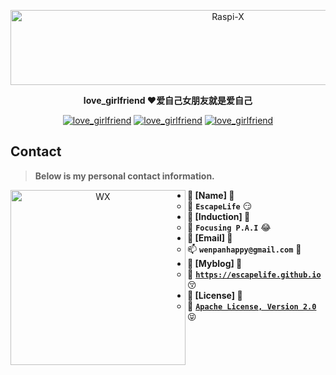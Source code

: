 <p align=center>
  <a href="https://github.com/EscapeLife/love_girlfriend.git">
    <img src="https://escapelife-1257414824.cos.ap-shanghai.myqcloud.com/never-forget-why-you-started.gif" width="680" height="120" alt="Raspi-X" >
  </a>
</p>

<p align=center>
  <b>love_girlfriend ❤️爱自己女朋友就是爱自己</b>
</p>

<p align="center">
	<a href="https://github.com/EscapeLife/love_girlfriend.git"><img src="https://img.shields.io/badge/Project-love_girlfriend-green.svg?style=for-the-badge&logo=python" alt="love_girlfriend"></a>
	<a href="https://github.com/EscapeLife/love_girlfriend.git"><img src="https://img.shields.io/badge/Author-EscapeLife-orange.svg?style=for-the-badge&logo=vim" alt="love_girlfriend"></a>
	<a href="https://github.com/EscapeLife/love_girlfriend.git"><img src="https://img.shields.io/badge/Version-V1.0.0-blue.svg?style=for-the-badge&logo=livejournal" alt="love_girlfriend"></a>
</p>


## Contact

> **Below is my personal contact information.**

<p align="center">
    <img src="https://escapelife-1257414824.cos.ap-shanghai.myqcloud.com/escape-wechat-qrcode-1.gif" width="280" height="280" alt="WX" align="left" />
</p>

- **💭 [Name] 💭**
  - 🐠 **`EscapeLife`** 😏
- **💭 [Induction] 💭**
  - 🏦 **`Focusing P.A.I`** 😂
- **💭 [Email] 💭**
  - 📫 **`wenpanhappy@gmail.com`** 🤔
- **💭 [Myblog] 💭**
  - 🍺 **[`https://escapelife.github.io`](https://escapelife.github.io)** 😚
- **💭 [License] 💭**
  - 🚧 [**`Apache License, Version 2.0`**](http://www.apache.org/licenses/LICENSE-2.0.html)😝

